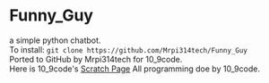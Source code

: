 <h1>Funny_Guy</h1>
a simple python chatbot.
<br>
To install: <code>git clone https://github.com/Mrpi314tech/Funny_Guy</code>
<br>
Ported to GitHub by Mrpi314tech for 10_9code.
<br>
Here is 10_9code's <a href='https://scratch.mit.edu/users/10_9code/'>Scratch Page</a>
All programming doe by 10_9code.
